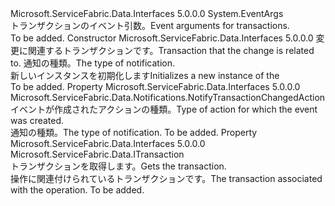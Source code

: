 <Type Name="NotifyTransactionChangedEventArgs" FullName="Microsoft.ServiceFabric.Data.Notifications.NotifyTransactionChangedEventArgs">
  <TypeSignature Language="C#" Value="public class NotifyTransactionChangedEventArgs : EventArgs" />
  <TypeSignature Language="ILAsm" Value=".class public auto ansi beforefieldinit NotifyTransactionChangedEventArgs extends System.EventArgs" />
  <TypeSignature Language="DocId" Value="T:Microsoft.ServiceFabric.Data.Notifications.NotifyTransactionChangedEventArgs" />
  <TypeSignature Language="VB.NET" Value="Public Class NotifyTransactionChangedEventArgs&#xA;Inherits EventArgs" />
  <TypeSignature Language="F#" Value="type NotifyTransactionChangedEventArgs = class&#xA;    inherit EventArgs" />
  <AssemblyInfo>
    <AssemblyName>Microsoft.ServiceFabric.Data.Interfaces</AssemblyName>
    <AssemblyVersion>5.0.0.0</AssemblyVersion>
  </AssemblyInfo>
  <Base>
    <BaseTypeName>System.EventArgs</BaseTypeName>
  </Base>
  <Interfaces />
  <Docs>
    <summary>
            <span data-ttu-id="ad52c-101">トランザクションのイベント引数。</span><span class="sxs-lookup"><span data-stu-id="ad52c-101">Event arguments for transactions.</span></span>
            </summary>
    <remarks>To be added.</remarks>
  </Docs>
  <Members>
    <Member MemberName=".ctor">
      <MemberSignature Language="C#" Value="public NotifyTransactionChangedEventArgs (Microsoft.ServiceFabric.Data.ITransaction transaction, Microsoft.ServiceFabric.Data.Notifications.NotifyTransactionChangedAction action);" />
      <MemberSignature Language="ILAsm" Value=".method public hidebysig specialname rtspecialname instance void .ctor(class Microsoft.ServiceFabric.Data.ITransaction transaction, valuetype Microsoft.ServiceFabric.Data.Notifications.NotifyTransactionChangedAction action) cil managed" />
      <MemberSignature Language="DocId" Value="M:Microsoft.ServiceFabric.Data.Notifications.NotifyTransactionChangedEventArgs.#ctor(Microsoft.ServiceFabric.Data.ITransaction,Microsoft.ServiceFabric.Data.Notifications.NotifyTransactionChangedAction)" />
      <MemberSignature Language="VB.NET" Value="Public Sub New (transaction As ITransaction, action As NotifyTransactionChangedAction)" />
      <MemberSignature Language="F#" Value="new Microsoft.ServiceFabric.Data.Notifications.NotifyTransactionChangedEventArgs : Microsoft.ServiceFabric.Data.ITransaction * Microsoft.ServiceFabric.Data.Notifications.NotifyTransactionChangedAction -&gt; Microsoft.ServiceFabric.Data.Notifications.NotifyTransactionChangedEventArgs" Usage="new Microsoft.ServiceFabric.Data.Notifications.NotifyTransactionChangedEventArgs (transaction, action)" />
      <MemberType>Constructor</MemberType>
      <AssemblyInfo>
        <AssemblyName>Microsoft.ServiceFabric.Data.Interfaces</AssemblyName>
        <AssemblyVersion>5.0.0.0</AssemblyVersion>
      </AssemblyInfo>
      <Parameters>
        <Parameter Name="transaction" Type="Microsoft.ServiceFabric.Data.ITransaction" />
        <Parameter Name="action" Type="Microsoft.ServiceFabric.Data.Notifications.NotifyTransactionChangedAction" />
      </Parameters>
      <Docs>
        <param name="transaction"><span data-ttu-id="ad52c-102">変更に関連するトランザクションです。</span><span class="sxs-lookup"><span data-stu-id="ad52c-102">Transaction that the change is related to.</span></span></param>
        <param name="action"><span data-ttu-id="ad52c-103">通知の種類。</span><span class="sxs-lookup"><span data-stu-id="ad52c-103">The type of notification.</span></span></param>
        <summary>
            <span data-ttu-id="ad52c-104">新しいインスタンスを初期化します<cref name="NotifyStateManagerSingleEntityChangedEventArgs" /></span><span class="sxs-lookup"><span data-stu-id="ad52c-104">Initializes a new instance of the <cref name="NotifyStateManagerSingleEntityChangedEventArgs" /></span></span></summary>
        <remarks>To be added.</remarks>
      </Docs>
    </Member>
    <Member MemberName="Action">
      <MemberSignature Language="C#" Value="public Microsoft.ServiceFabric.Data.Notifications.NotifyTransactionChangedAction Action { get; }" />
      <MemberSignature Language="ILAsm" Value=".property instance valuetype Microsoft.ServiceFabric.Data.Notifications.NotifyTransactionChangedAction Action" />
      <MemberSignature Language="DocId" Value="P:Microsoft.ServiceFabric.Data.Notifications.NotifyTransactionChangedEventArgs.Action" />
      <MemberSignature Language="VB.NET" Value="Public ReadOnly Property Action As NotifyTransactionChangedAction" />
      <MemberSignature Language="F#" Value="member this.Action : Microsoft.ServiceFabric.Data.Notifications.NotifyTransactionChangedAction" Usage="Microsoft.ServiceFabric.Data.Notifications.NotifyTransactionChangedEventArgs.Action" />
      <MemberType>Property</MemberType>
      <AssemblyInfo>
        <AssemblyName>Microsoft.ServiceFabric.Data.Interfaces</AssemblyName>
        <AssemblyVersion>5.0.0.0</AssemblyVersion>
      </AssemblyInfo>
      <ReturnValue>
        <ReturnType>Microsoft.ServiceFabric.Data.Notifications.NotifyTransactionChangedAction</ReturnType>
      </ReturnValue>
      <Docs>
        <summary>
            <span data-ttu-id="ad52c-105">イベントが作成されたアクションの種類。</span><span class="sxs-lookup"><span data-stu-id="ad52c-105">Type of action for which the event was created.</span></span>
            </summary>
        <value>
            <span data-ttu-id="ad52c-106">通知の種類。</span><span class="sxs-lookup"><span data-stu-id="ad52c-106">The type of notification.</span></span>
            </value>
        <remarks>To be added.</remarks>
      </Docs>
    </Member>
    <Member MemberName="Transaction">
      <MemberSignature Language="C#" Value="public Microsoft.ServiceFabric.Data.ITransaction Transaction { get; }" />
      <MemberSignature Language="ILAsm" Value=".property instance class Microsoft.ServiceFabric.Data.ITransaction Transaction" />
      <MemberSignature Language="DocId" Value="P:Microsoft.ServiceFabric.Data.Notifications.NotifyTransactionChangedEventArgs.Transaction" />
      <MemberSignature Language="VB.NET" Value="Public ReadOnly Property Transaction As ITransaction" />
      <MemberSignature Language="F#" Value="member this.Transaction : Microsoft.ServiceFabric.Data.ITransaction" Usage="Microsoft.ServiceFabric.Data.Notifications.NotifyTransactionChangedEventArgs.Transaction" />
      <MemberType>Property</MemberType>
      <AssemblyInfo>
        <AssemblyName>Microsoft.ServiceFabric.Data.Interfaces</AssemblyName>
        <AssemblyVersion>5.0.0.0</AssemblyVersion>
      </AssemblyInfo>
      <ReturnValue>
        <ReturnType>Microsoft.ServiceFabric.Data.ITransaction</ReturnType>
      </ReturnValue>
      <Docs>
        <summary>
            <span data-ttu-id="ad52c-107">トランザクションを取得します。</span><span class="sxs-lookup"><span data-stu-id="ad52c-107">Gets the transaction.</span></span>
            </summary>
        <value>
            <span data-ttu-id="ad52c-108">操作に関連付けられているトランザクションです。</span><span class="sxs-lookup"><span data-stu-id="ad52c-108">The transaction associated with the operation.</span></span>
            </value>
        <remarks>To be added.</remarks>
      </Docs>
    </Member>
  </Members>
</Type>